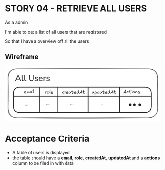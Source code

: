 # STORY 04 - RETRIEVE ALL USERS

As a admin

I'm able to get a list of all users that are registered

So that I have a overview off all the users

## Wireframe

![alt text](./images/Wireframe-04.png)

# Acceptance Criteria

- A table of users is displayed
- the table should have a **email**, **role**, **createdAt**, **updatedAt** and a **actions** column to be filed in with data
